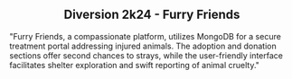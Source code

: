 ## <div div align="center">Diversion 2k24 - Furry Friends </div>
"Furry Friends, a compassionate platform, utilizes MongoDB for a secure treatment portal addressing injured animals. The adoption and donation sections offer second chances to strays, while the user-friendly interface facilitates shelter exploration and swift reporting of animal cruelty."
